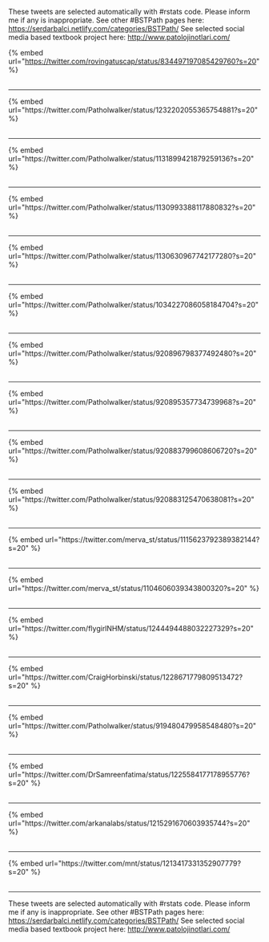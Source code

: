 

These tweets are selected automatically with #rstats code. Please inform me if any is inappropriate.
See other #BSTPath pages here: https://serdarbalci.netlify.com/categories/BSTPath/ 
See selected social media based textbook project here: http://www.patolojinotlari.com/

{% embed url="https://twitter.com/rovingatuscap/status/834497197085429760?s=20" %}<br>
<br>
<hr>
{% embed url="https://twitter.com/Patholwalker/status/1232202055365754881?s=20" %}<br>
<br>
<hr>
{% embed url="https://twitter.com/Patholwalker/status/1131899421879259136?s=20" %}<br>
<br>
<hr>
{% embed url="https://twitter.com/Patholwalker/status/1130993388117880832?s=20" %}<br>
<br>
<hr>
{% embed url="https://twitter.com/Patholwalker/status/1130630967742177280?s=20" %}<br>
<br>
<hr>
{% embed url="https://twitter.com/Patholwalker/status/1034227086058184704?s=20" %}<br>
<br>
<hr>
{% embed url="https://twitter.com/Patholwalker/status/920896798377492480?s=20" %}<br>
<br>
<hr>
{% embed url="https://twitter.com/Patholwalker/status/920895357734739968?s=20" %}<br>
<br>
<hr>
{% embed url="https://twitter.com/Patholwalker/status/920883799608606720?s=20" %}<br>
<br>
<hr>
{% embed url="https://twitter.com/Patholwalker/status/920883125470638081?s=20" %}<br>
<br>
<hr>
{% embed url="https://twitter.com/merva_st/status/1115623792389382144?s=20" %}<br>
<br>
<hr>
{% embed url="https://twitter.com/merva_st/status/1104606039343800320?s=20" %}<br>
<br>
<hr>
{% embed url="https://twitter.com/flygirlNHM/status/1244494488032227329?s=20" %}<br>
<br>
<hr>
{% embed url="https://twitter.com/CraigHorbinski/status/1228671779809513472?s=20" %}<br>
<br>
<hr>
{% embed url="https://twitter.com/Patholwalker/status/919480479958548480?s=20" %}<br>
<br>
<hr>
{% embed url="https://twitter.com/DrSamreenfatima/status/1225584177178955776?s=20" %}<br>
<br>
<hr>
{% embed url="https://twitter.com/arkanalabs/status/1215291670603935744?s=20" %}<br>
<br>
<hr>
{% embed url="https://twitter.com/mnt/status/1213417331352907779?s=20" %}<br>
<br>
<hr>


These tweets are selected automatically with #rstats code. Please inform me if any is inappropriate.
See other #BSTPath pages here: https://serdarbalci.netlify.com/categories/BSTPath/ 
See selected social media based textbook project here: http://www.patolojinotlari.com/
